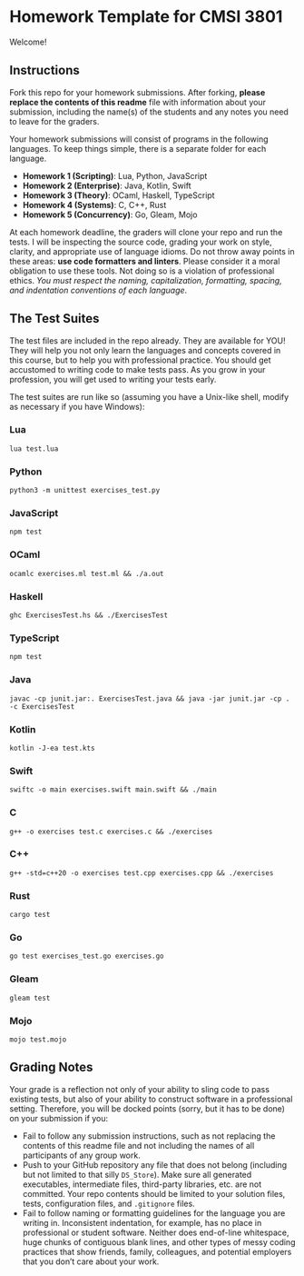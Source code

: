 # Homework Template for CMSI 3801

Welcome!

## Instructions

Fork this repo for your homework submissions. After forking, **please replace the contents of this readme** file with information about your submission, including the name(s) of the students and any notes you need to leave for the graders.

Your homework submissions will consist of programs in the following languages. To keep things simple, there is a separate folder for each language.

- **Homework 1 (Scripting)**: Lua, Python, JavaScript
- **Homework 2 (Enterprise)**: Java, Kotlin, Swift
- **Homework 3 (Theory)**: OCaml, Haskell, TypeScript
- **Homework 4 (Systems)**: C, C++, Rust
- **Homework 5 (Concurrency)**: Go, Gleam, Mojo

At each homework deadline, the graders will clone your repo and run the tests. I will be inspecting the source code, grading your work on style, clarity, and appropriate use of language idioms. Do not throw away points in these areas: **use code formatters and linters**. Please consider it a moral obligation to use these tools. Not doing so is a violation of professional ethics. _You must respect the naming, capitalization, formatting, spacing, and indentation conventions of each language_.

## The Test Suites

The test files are included in the repo already. They are available for YOU! They will help you not only learn the languages and concepts covered in this course, but to help you with professional practice. You should get accustomed to writing code to make tests pass. As you grow in your profession, you will get used to writing your tests early.

The test suites are run like so (assuming you have a Unix-like shell, modify as necessary if you have Windows):

### Lua

```
lua test.lua
```

### Python

```
python3 -m unittest exercises_test.py
```

### JavaScript

```
npm test
```

### OCaml

```
ocamlc exercises.ml test.ml && ./a.out
```

### Haskell

```
ghc ExercisesTest.hs && ./ExercisesTest
```

### TypeScript

```
npm test
```

### Java

```
javac -cp junit.jar:. ExercisesTest.java && java -jar junit.jar -cp . -c ExercisesTest
```

### Kotlin

```
kotlin -J-ea test.kts
```

### Swift

```
swiftc -o main exercises.swift main.swift && ./main
```

### C

```
g++ -o exercises test.c exercises.c && ./exercises
```

### C++

```
g++ -std=c++20 -o exercises test.cpp exercises.cpp && ./exercises
```

### Rust

```
cargo test
```

### Go

```
go test exercises_test.go exercises.go
```

### Gleam

```
gleam test
```

### Mojo

```
mojo test.mojo
```

## Grading Notes

Your grade is a reflection not only of your ability to sling code to pass existing tests, but also of your ability to construct software in a professional setting. Therefore, you will be docked points (sorry, but it has to be done) on your submission if you:

- Fail to follow any submission instructions, such as not replacing the contents of this readme file and not including the names of all participants of any group work.
- Push to your GitHub repository any file that does not belong (including but not limited to that silly `DS_Store`). Make sure all generated executables, intermediate files, third-party libraries, etc. are not committed. Your repo contents should be limited to your solution files, tests, configuration files, and `.gitignore` files.
- Fail to follow naming or formatting guidelines for the language you are writing in. Inconsistent indentation, for example, has no place in professional or student software. Neither does end-of-line whitespace, huge chunks of contiguous blank lines, and other types of messy coding practices that show friends, family, colleagues, and potential employers that you don’t care about your work.
